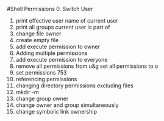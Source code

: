 #Shell Permissions
0. Switch User
1. print effective user name of current user
2. print all groups current user is part of
3. change file owner
4. create empty file
5. add execute permission to owner
6. Adding multiple permissions
7. add execute permission to everyone
8. remove all permissions from u&g set all permissions to o
9. set permissions 753
10. referencing permissions
11. changing directory permissions excluding files
12. mkdir -m
13. change group owner
14. change owner and group simultaneously
15. change symbolic link ownership

